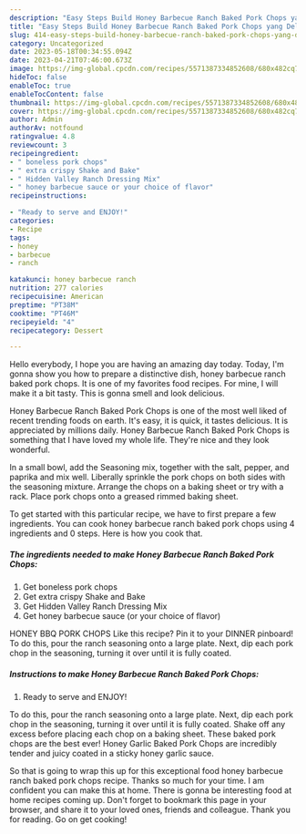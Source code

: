 ```yaml
---
description: "Easy Steps Build Honey Barbecue Ranch Baked Pork Chops yang Delicious"
title: "Easy Steps Build Honey Barbecue Ranch Baked Pork Chops yang Delicious"
slug: 414-easy-steps-build-honey-barbecue-ranch-baked-pork-chops-yang-delicious
category: Uncategorized
date: 2023-05-18T00:34:55.094Z
date: 2023-04-21T07:46:00.673Z
image: https://img-global.cpcdn.com/recipes/5571387334852608/680x482cq70/honey-barbecue-ranch-baked-pork-chops-recipe-main-photo.jpg
hideToc: false
enableToc: true
enableTocContent: false
thumbnail: https://img-global.cpcdn.com/recipes/5571387334852608/680x482cq70/honey-barbecue-ranch-baked-pork-chops-recipe-main-photo.jpg
cover: https://img-global.cpcdn.com/recipes/5571387334852608/680x482cq70/honey-barbecue-ranch-baked-pork-chops-recipe-main-photo.jpg
author: Admin
authorAv: notfound
ratingvalue: 4.8
reviewcount: 3
recipeingredient:
- " boneless pork chops"
- " extra crispy Shake and Bake"
- " Hidden Valley Ranch Dressing Mix"
- " honey barbecue sauce or your choice of flavor"
recipeinstructions:

- "Ready to serve and ENJOY!"
categories:
- Recipe
tags:
- honey
- barbecue
- ranch

katakunci: honey barbecue ranch 
nutrition: 277 calories
recipecuisine: American
preptime: "PT38M"
cooktime: "PT46M"
recipeyield: "4"
recipecategory: Dessert

---
```



Hello everybody, I hope you are having an amazing day today. Today, I'm gonna show you how to prepare a distinctive dish, honey barbecue ranch baked pork chops. It is one of my favorites food recipes. For mine, I will make it a bit tasty. This is gonna smell and look delicious.

Honey Barbecue Ranch Baked Pork Chops is one of the most well liked of recent trending foods on earth. It's easy, it is quick, it tastes delicious. It is appreciated by millions daily. Honey Barbecue Ranch Baked Pork Chops is something that I have loved my whole life. They're nice and they look wonderful.

In a small bowl, add the Seasoning mix, together with the salt, pepper, and paprika and mix well. Liberally sprinkle the pork chops on both sides with the seasoning mixture. Arrange the chops on a baking sheet or try with a rack. Place pork chops onto a greased rimmed baking sheet.


To get started with this particular recipe, we have to first prepare a few ingredients. You can cook honey barbecue ranch baked pork chops using 4 ingredients and 0 steps. Here is how you cook that.

<!--inarticleads1-->

##### The ingredients needed to make Honey Barbecue Ranch Baked Pork Chops:

1. Get  boneless pork chops
1. Get  extra crispy Shake and Bake
1. Get  Hidden Valley Ranch Dressing Mix
1. Get  honey barbecue sauce (or your choice of flavor)


HONEY BBQ PORK CHOPS Like this recipe? Pin it to your DINNER pinboard! To do this, pour the ranch seasoning onto a large plate. Next, dip each pork chop in the seasoning, turning it over until it is fully coated. 

<!--inarticleads2-->

##### Instructions to make Honey Barbecue Ranch Baked Pork Chops:


1. Ready to serve and ENJOY!

To do this, pour the ranch seasoning onto a large plate. Next, dip each pork chop in the seasoning, turning it over until it is fully coated. Shake off any excess before placing each chop on a baking sheet. These baked pork chops are the best ever! Honey Garlic Baked Pork Chops are incredibly tender and juicy coated in a sticky honey garlic sauce. 

So that is going to wrap this up for this exceptional food honey barbecue ranch baked pork chops recipe. Thanks so much for your time. I am confident you can make this at home. There is gonna be interesting food at home recipes coming up. Don't forget to bookmark this page in your browser, and share it to your loved ones, friends and colleague. Thank you for reading. Go on get cooking!
